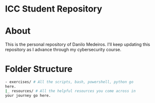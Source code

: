 # ICC Student Repository
# About
This is the personal repository of Danilo Medeiros.
I'll keep updating this repository as I advance through my
cybersecurity course.

# Folder Structure
```bash
- exercises/ # All the scripts, bash, powershell, python go
here.
|_ resources/ # All the helpful resources you come across in
your journey go here.
```
